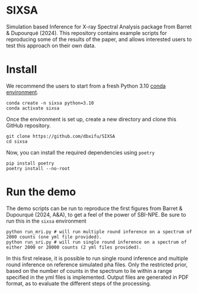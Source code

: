 # SIXSA
Simulation based Inference for X-ray Spectral Analysis package from Barret & Dupourqué (2024). This repository contains example scripts for reproducing some of the results of the paper, and allows interested users to test this approach on their own data.

# Install 
We recommend the users to start from a fresh Python 3.10 [conda environment](https://conda.io/projects/conda/en/latest/user-guide/install/index.html). 

```
conda create -n sixsa python=3.10
conda activate sixsa
```

Once the environment is set up, create a new directory and clone this GitHub repository.

```
git clone https://github.com/dbxifu/SIXSA
cd sixsa
```

Now, you can install the required dependencies using `poetry`

```
pip install poetry
poetry install --no-root
```

# Run the demo 

The demo scripts can be run to reproduce the first figures from Barret & Dupourqué (2024, A&A), 
to get a feel of the power of SBI-NPE. Be sure to run this in the `sixsa` environment

```
python run_mri.py # will run multiple round inference on a spectrum of 2000 counts (one yml file provided).
python run_sri.py # will run single round inference on a spectrum of either 2000 or 20000 counts (2 yml files provided).
```
In this first release, it is possible to run single round inference and multiple round inference on reference simulated pha files. 
Only the restricted prior, based on the number of counts in the spectrum to lie within a range specified in the yml files is implemented.
Output files are generated in PDF format, as to evaluate the different steps of the processing. 
